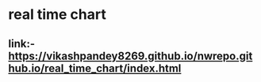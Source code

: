 # real time chart
## link:- https://vikashpandey8269.github.io/nwrepo.github.io/real_time_chart/index.html
